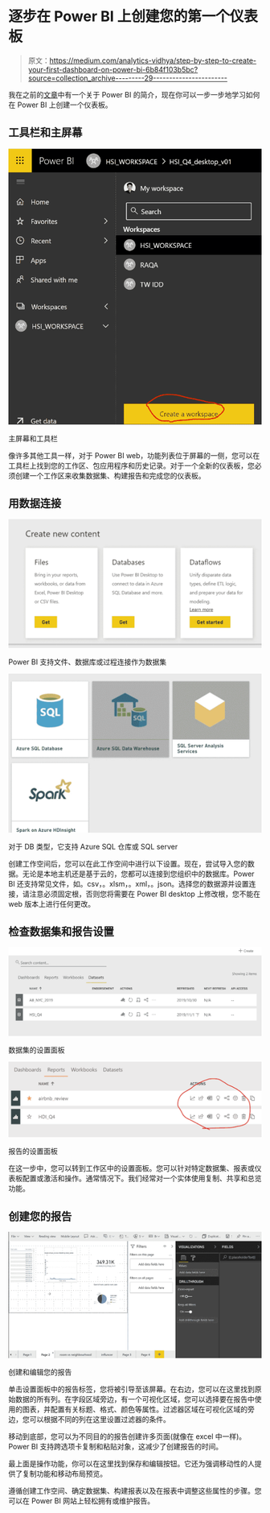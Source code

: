 # 逐步在 Power BI 上创建您的第一个仪表板

> 原文：<https://medium.com/analytics-vidhya/step-by-step-to-create-your-first-dashboard-on-power-bi-6b84f103b5bc?source=collection_archive---------29----------------------->

我在之前的[文章](/@wedodo/power-bi-introduction-basic-information-48ac93c643cd)中有一个关于 Power BI 的简介，现在你可以一步一步地学习如何在 Power BI 上创建一个仪表板。

## 工具栏和主屏幕

![](img/ea19dbaa6d7bb51264e231d54e20ba93.png)

主屏幕和工具栏

像许多其他工具一样，对于 Power BI web，功能列表位于屏幕的一侧，您可以在工具栏上找到您的工作区、包应用程序和历史记录。对于一个全新的仪表板，您必须创建一个工作区来收集数据集、构建报告和完成您的仪表板。

## 用数据连接

![](img/13b9584b3fc256ad780ad2611ae65644.png)

Power BI 支持文件、数据库或过程连接作为数据集

![](img/61d93e1aceefe24d4450b78944b33c7c.png)

对于 DB 类型，它支持 Azure SQL 仓库或 SQL server

创建工作空间后，您可以在此工作空间中进行以下设置。现在，尝试导入您的数据。无论是本地主机还是基于云的，您都可以连接到您组织中的数据库。Power BI 还支持常见文件，如。csv，。xlsm，。xml，。json。选择您的数据源并设置连接，请注意必须固定根，否则您将需要在 Power BI desktop 上修改根，您不能在 web 版本上进行任何更改。

## 检查数据集和报告设置

![](img/f18a9701118d1ed70ac124b08354a361.png)

数据集的设置面板

![](img/0f1c8aa41bf7828892288376ae1925b1.png)

报告的设置面板

在这一步中，您可以转到工作区中的设置面板。您可以针对特定数据集、报表或仪表板配置或激活和操作。通常情况下。我们经常对一个实体使用复制、共享和总览功能。

## 创建您的报告

![](img/52e6fba87009a0043a1313750bba92d0.png)

创建和编辑您的报告

单击设置面板中的报告标签，您将被引导至该屏幕。在右边，您可以在这里找到原始数据的所有列。在字段区域旁边，有一个可视化区域，您可以选择要在报告中使用的图表，并配置有关标题、格式、颜色等属性。过滤器区域在可视化区域的旁边，您可以根据不同的列在这里设置过滤器的条件。

移动到底部，您可以为不同目的的报告创建许多页面(就像在 excel 中一样)。Power BI 支持跨选项卡复制和粘贴对象，这减少了创建报告的时间。

最上面是操作功能，你可以在这里找到保存和编辑按钮。它还为强调移动性的人提供了复制功能和移动布局预览。

遵循创建工作空间、确定数据集、构建报表以及在报表中调整这些属性的步骤。您可以在 Power BI 网站上轻松拥有或维护报告。